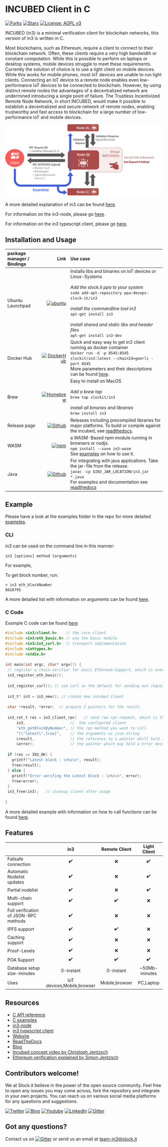 # INCUBED Client in C
 [![Forks](https://img.shields.io/github/forks/slockit/in3)](https://github.com/slockit/in3-c/network/members)
  [![Stars](https://img.shields.io/github/stars/slockit/in3)](https://github.com/slockit/in3-c/watchers)
  [![License: AGPL v3](https://img.shields.io/badge/License-AGPL%20v3-blue.svg)](https://github.com/slockit/in3-c/blob/master/LICENSE.AGPL)
 
 INCUBED (in3) is a minimal verification client for blockchain networks, this version of in3 is written in C. 
 
 Most blockchains, such as Ethereum, require a client to connect to their blockchain network. Often, these clients 
 require a very high bandwidth or constant computation. While this is possible to perform on laptops or desktop systems, 
 mobile devices struggle to meet these requirements. Currently the solution of choice is to use a light client on mobile 
 devices. While this works for mobile phones, most IoT devices are unable to run light clients. Connecting an IoT device 
 to a remote node enables even low-performance IoT devices to be connected to blockchain. However, by using distinct 
 remote nodes the advantages of a decentralized network are undermined introducing a single point of failure.
 The Trustless Incentivized Remote Node Network, in short INCUBED, would make it possible to establish a 
 decentralized and secure network of remote nodes, enabling trustworthy and fast access to blockchain for a large number 
 of low-performance IoT and mobile devices.
 
 ![in3](docs/in3_image.png)
 
 A more detailed explanation of in3 can be found [here](https://in3.readthedocs.io/en/develop/intro.html).
  
  For information on the in3-node, please go [here](https://github.com/slockit/in3-server).
  
  For information on the in3 typescript client, please go [here](https://github.com/slockit/in3).
  
 ## Installation and Usage
 | package manager / Bindings | Link  | Use case |
|:-------------|  ----:| :-----|
|  Ubuntu Launchpad     | [![ubuntu](https://img.shields.io/badge/ubuntu-launchpad-blue)](https://launchpad.net/~devops-slock-it/+archive/ubuntu/in3)  | Installs libs and binaries on IoT devices or Linux-Systems <br><br>*Add the slock.it ppa to your system*<br>`sudo add-apt-repository ppa:devops-slock-it/in3`<br><br>*install the commandline tool in3*<br>`apt-get install in3`<br><br>*install shared and static libs and header files*<br>`apt-get install in3-dev` |
| Docker Hub |  [![DockerHub](https://img.shields.io/badge/DockerHub-in3-blue)](https://hub.docker.com/r/slockit/in3)   |  Quick and easy way to get in3 client running as docker container<br>`docker run -d -p 8545:8545 slockit/in3:latest --chainId=goerli -port 8545`<br> More parameters and their descriptions can be found [here](https://in3.readthedocs.io/en/develop/getting_started.html#as-docker-container).|
| Brew      |  [![Homebrew](https://img.shields.io/badge/Homebrew-tap-blue)]( https://github.com/slockit/homebrew-in3) | Easy to install on MacOS<br><br>*Add a brew tap* <br>`brew tap slockit/in3`<br><br>*install all binaries and libraries*<br>`brew install in3`
| Release page | [![Github](https://img.shields.io/badge/Github-release-blue)](https://github.com/slockit/in3-c/releases) | Releases including precompiled libraries for major platforms. To build or compile against the incubed, see [readthedocs](https://in3.readthedocs.io/en/develop/api-c.html).
 | WASM |[![npm](https://img.shields.io/badge/npm-package-blue)](https://www.npmjs.com/package/in3-wasm ) | a WASM-Based npm module running in browsers or nodjs.<br>`npm install --save in3-wasm`<br>See [examples](https://github.com/slockit/in3-c/blob/develop/examples/js/get_block_rpc.js) on how to use it.
 | Java |[![Github](https://img.shields.io/badge/Github-release-blue)](https://github.com/slockit/in3-c/releases) | For integrating with java applications. Take the jar-file from the release. <br>`javac -cp $IN3_JAR_LOCATION/in3.jar *.java`<br>For examples and documentation see [readthedocs](https://in3.readthedocs.io/en/develop/api-java.html)


 
 ## Example 
 
 Please have a look at the examples folder in the repo for more detailed [examples](https://github.com/slockit/in3-c/tree/master/examples). 
 
 ### CLI
  in3 can be used on the command line in this manner: 
  
  ```in3 [options] method [arguments]```
  
  For example,
  
  To get block number, run: 
  ```
  > in3 eth_blockNumber
  8610795
  ``` 
  
  A more detailed list with information on arguments can be found [here](https://in3.readthedocs.io/en/develop/api-cmd.html).
  
 ### C Code
 Example C code can be found [here](https://github.com/slockit/in3-c/tree/master/examples/c)
 ```c
#include <in3/client.h>    // the core client
#include <in3/eth_basic.h> // use the basic module
#include <in3/in3_curl.h>  // transport implementation
#include <inttypes.h>
#include <stdio.h>

int main(int argc, char* argv[]) {
  // register a chain-verifier for basic Ethereum-Support, which is enough to verify blocks
  in3_register_eth_basic();

  in3_register_curl(); // use curl as the default for sending out requests

  in3_t* in3 = in3_new(); // create new incubed client
 
  char *result, *error;  // prepare 2 pointers for the result.

  in3_ret_t res = in3_client_rpc(   // send raw rpc-request, which is then verified
      in3,                    //  the configured client
      "eth_getBlockByNumber", // the rpc-method you want to call.
      "[\"latest\",true]",    // the arguments as json-string
      &result,                // the reference to a pointer whill hold the result
      &error);                // the pointer which may hold a error message

  if (res == IN3_OK) {
    printf("Latest block : \n%s\n", result);
    free(result);
  } else {
    printf("Error verifing the Latest block : \n%s\n", error);
    free(error);
  }
  in3_free(in3);   // cleanup client after usage

}
 ```
 A more detailed example with information on how to call functions can be found [here](https://in3.readthedocs.io/en/develop/api-c.html#examples).
 


 ## Features
 
 |                            | in3  | Remote Client | Light Client | 
 | -------------------------- | :----------------: | :----------------: |  :----------------: |
 | Failsafe connection        |         ✔️         |     ❌     |  ✔️ |
 | Automatic Nodelist updates |         ✔️         |     ❌     |  ✔️ | 
 | Partial nodelist           |         ✔️         |     ❌     |  ✔️ |
 | Multi-chain support        |         ✔️         |      ✔️    |  ❌ |
 | Full verification of JSON-RPC methods   |         ✔️         |  ❌  | ❌  |
 | IPFS support               |         ✔️         |    ✔️    |  ❌ |
 | Caching support            |         ✔️         |    ❌      |  ❌ |
 | Proof-Levels               |         ✔️         |    ❌      |  ❌ |
 | POA Support                |         ✔️         |    ✔️    |  ✔️   |
 | Database setup size-minutes|        0-instant️   |    0-instant    |  ~50Mb-minutes️ |
 | Uses                       |         IoT devices,Mobile,browser️ |    Mobile,browser️️    |  PC,Laptop️   |
 
 ## Resources 
 
 * [C API reference](https://in3.readthedocs.io/en/develop/api-c.html)
 * [C examples](https://in3.readthedocs.io/en/develop/api-c.html#examples)
 * [in3-node](https://github.com/slockit/in3-server)
 * [in3 typescript client](https://github.com/slockit/in3)
 * [Website](https://slock.it/incubed/) 
 * [ReadTheDocs](https://in3.readthedocs.io/en/develop/)
 * [Blog](https://blog.slock.it/)
 * [Incubed concept video by Christoph Jentzsch](https://www.youtube.com/watch?v=_vodQubed2A)
 * [Ethereum verification explained by Simon Jentzsch](https://www.youtube.com/watch?v=wlUlypmt6Oo)
 
 ## Contributors welcome!
 
 We at Slock.it believe in the power of the open source community. Feel free to open any issues you may come across, fork
  the repository and integrate in your own projects. You can reach us on various social media platforms for any questions
  and suggestions.  
 
 [![Twitter](https://img.shields.io/badge/Twitter-Page-blue)](https://twitter.com/slockitproject?s=17)
 [![Blog](https://img.shields.io/badge/Blog-Medium-blue)](https://blog.slock.it/)
 [![Youtube](https://img.shields.io/badge/Youtube-channel-blue)](https://www.youtube.com/channel/UCPOrzp3CZmdb5HJWxSjv4Ig)
 [![LinkedIn](https://img.shields.io/badge/Linkedin-page-blue)](https://www.linkedin.com/company/10327305)
 [![Gitter](https://img.shields.io/badge/Gitter-chat-blue)](https://gitter.im/slockit-in3/community?utm_source=badge&utm_medium=badge&utm_campaign=pr-badge) 

## Got any questions?
Contact us on [![Gitter](https://img.shields.io/badge/Gitter-chat-blue)](https://gitter.im/slockit-in3/community?utm_source=badge&utm_medium=badge&utm_campaign=pr-badge) or
send us an email at <a href="mailto:team-in3@slock.it">team-in3@slock.it</a>






                                                                                                                                                                                                                                                                                                                                                                                                                                                                 